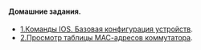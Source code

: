 ####  Домашние задания.

 - [1.Команды IOS. Базовая конфигурация устройств](https://github.com/MikhailKhudiakov/Otus---Network-Engineer-Basic/blob/main/labs/DZ1/README.md).
 - [2.Просмотр таблицы МАС-адресов коммутатора](https://github.com/MikhailKhudiakov/Otus---Network-Engineer-Basic/blob/main/labs/DZ2/readme.md).
